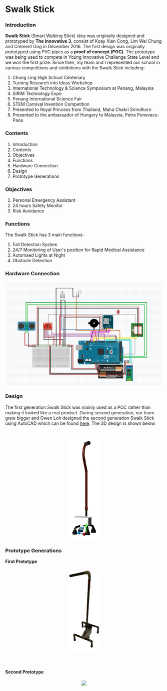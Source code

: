 # Swalk Stick
### Introduction
**Swalk Stick** (Smart Walking Stick) idea was originally designed and prototyped by **The Innovative 3**, consist of Koay Xian Cong, Lim Wei Chung and Crement Ong in December 2016. The first design was originally prototyped using PVC pipes as a **proof of concept (POC)**. The prototype was being used to compete in Young Innovative Challenge State Level and we won the first prize. Since then, my team and I represented our school in various competitions and exhibitions with the Swalk Stick including: 
  1. Chung Ling High School Centenary
  2. Turning Research into Ideas Workshop
  3. International Technology & Science Symposium at Penang, Malaysia
  4. SIRIM Technology Expo
  5. Penang International Science Fair
  6. STEM Carnival Invention Competition
  7. Presented to Royal Princess from Thailand, Maha Chakri Sirindhorn
  8. Presented to the ambassador of Hungary to Malaysia, Petra Ponevacs-Pana

### Contents
  1. Introduction
  2. Contents
  3. Objectives
  4. Functions
  5. Hardware Connection
  6. Design
  7. Prototype Generations

### Objectives
  1. Personal Emergency Assistant
  2. 24 hours Safety Monitor
  3. Risk Avoidance

### Functions
The Swalk Stick has 3 main functions: 
  1. Fall Detection System
  2. 24/7 Monitoring of User's position for Rapid Medical Assistance
  3. Automaed Lights at Night
  4. Obstacle Detection

### Hardware Connection
<h4 align="center"> <img src="https://github.com/xian-cong/Swalk-Stick/blob/main/Photos/image.MJVEG1.png" width="500"> </br>

### Design
The first generation Swalk Stick was mainly used as a POC rather than making it looked like a real product. During second generation, our team grew bigger and Owen Loh designed the second generation Swalk Stick using AutoCAD which can be found [here](https://github.com/xian-cong/Swalk-Stick/blob/main/Walking-Stick-full-3D.dwg). The 3D design is shown below.
    <h4 align="center"> 
  </br><img src="https://github.com/xian-cong/Swalk-Stick/blob/main/Photos/Walking%20Stick.png" width="100">


### Prototype Generations
**First Prototype** </br>
<h4 align="center"> 
  <img src="https://github.com/xian-cong/Swalk-Stick/blob/main/Photos/1498356792250.png" width="100">

  </br> <h4 align="left">Second Prototype </br>
<h4 align="center"> 
  <img src="https://github.com/xian-cong/Swalk-Stick/blob/main/Photos/DSC05844.JPG" width="150">

